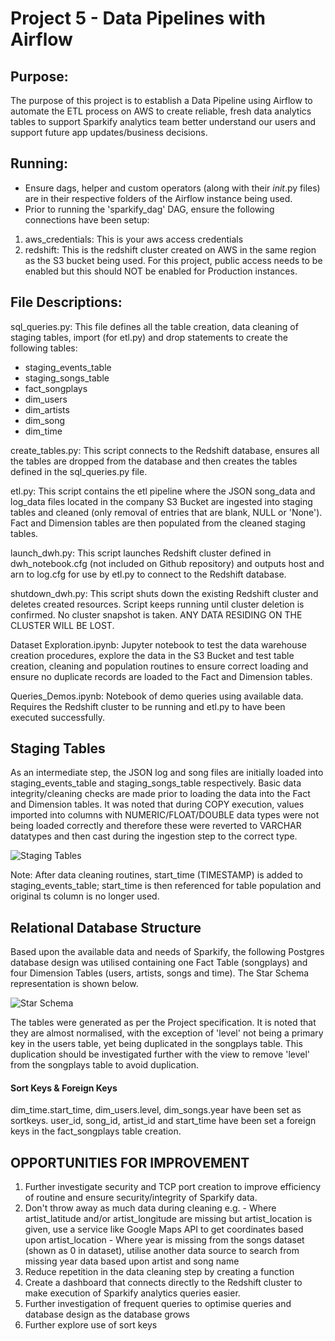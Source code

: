 # Project 5 - Data Pipelines with Airflow

## Purpose:

The purpose of this project is to establish a Data Pipeline using Airflow to automate the ETL process on AWS to create reliable, fresh data analytics tables to support Sparkify analytics team better understand our users and support future app updates/business decisions.

## Running:

- Ensure dags, helper and custom operators (along with their _init_.py files) are in their respective folders of the Airflow instance being used.
- Prior to running the 'sparkify_dag' DAG, ensure the following connections have been setup:

1.  aws_credentials: This is your aws access credentials
2.  redshift: This is the redshift cluster created on AWS in the same region as the S3 bucket being used. For this project, public access needs to be enabled but this should NOT be enabled for Production instances.

## File Descriptions:

sql_queries.py: This file defines all the table creation, data cleaning of staging tables, import (for etl.py) and drop statements to create the following tables:<br>

- staging_events_table <br>
- staging_songs_table <br>
- fact_songplays <br>
- dim_users <br>
- dim_artists <br>
- dim_song <br>
- dim_time <br>

create_tables.py: This script connects to the Redshift database, ensures all the tables are dropped from the database and then creates the tables defined in the sql_queries.py file.

etl.py: This script contains the etl pipeline where the JSON song_data and log_data files located in the company S3 Bucket are ingested into staging tables and cleaned (only removal of entries that are blank, NULL or 'None'). Fact and Dimension tables are then populated from the cleaned staging tables.

launch_dwh.py: This script launches Redshift cluster defined in dwh_notebook.cfg (not included on Github repository) and outputs host and arn to log.cfg for use by etl.py to connect to the Redshift database.

shutdown_dwh.py: This script shuts down the existing Redshift cluster and deletes created resources. Script keeps running until cluster deletion is confirmed. No cluster snapshot is taken. ANY DATA RESIDING ON THE CLUSTER WILL BE LOST.

Dataset Exploration.ipynb: Jupyter notebook to test the data warehouse creation procedures, explore the data in the S3 Bucket and test table creation, cleaning and population routines to ensure correct loading and ensure no duplicate records are loaded to the Fact and Dimension tables.

Queries_Demos.ipynb: Notebook of demo queries using available data. Requires the Redshift cluster to be running and etl.py to have been executed successfully.

## Staging Tables

As an intermediate step, the JSON log and song files are initially loaded into staging_events_table and staging_songs_table respectively. Basic data integrity/cleaning checks are made prior to loading the data into the Fact and Dimension tables. It was noted that during COPY execution, values imported into columns with NUMERIC/FLOAT/DOUBLE data types were not being loaded correctly and therefore these were reverted to VARCHAR datatypes and then cast during the ingestion step to the correct type.

![Staging Tables](./Resources/Project3_staging_tables.png)

Note: After data cleaning routines, start_time (TIMESTAMP) is added to staging_events_table; start_time is then referenced for table population and original ts column is no longer used.

## Relational Database Structure

Based upon the available data and needs of Sparkify, the following Postgres database design was utilised containing one Fact Table (songplays) and four Dimension Tables (users, artists, songs and time). The Star Schema representation is shown below. <br>

![Star Schema](./Resources/Project3_star_schema.png)

The tables were generated as per the Project specification. It is noted that they are almost normalised, with the exception of 'level' not being a primary key in the users table, yet being duplicated in the songplays table. This duplication should be investigated further with the view to remove 'level' from the songplays table to avoid duplication.

#### Sort Keys & Foreign Keys

dim_time.start_time, dim_users.level, dim_songs.year have been set as sortkeys.
user_id, song_id, artist_id and start_time have been set a foreign keys in the fact_songplays table creation.

## OPPORTUNITIES FOR IMPROVEMENT

<ol>
<li> Further investigate security and TCP port creation to improve efficiency of routine and ensure security/integrity of Sparkify data.</li>
<li> Don't throw away as much data during cleaning
    e.g. 
    - Where artist_latitude and/or artist_longitude are missing but artist_location is given, use a service like Google Maps API to get coordinates based upon artist_location
    - Where year is missing from the songs dataset (shown as 0 in dataset), utilise another data source to search from missing year data based upon artist and song name</li>
<li> Reduce repetition in the data cleaning step by creating a function</li>
<li> Create a dashboard that connects directly to the Redshift cluster to make execution of Sparkify analytics queries easier.</li>
<li> Further investigation of frequent queries to optimise queries and database design as the database grows</li>
<li> Further explore use of sort keys </li>
